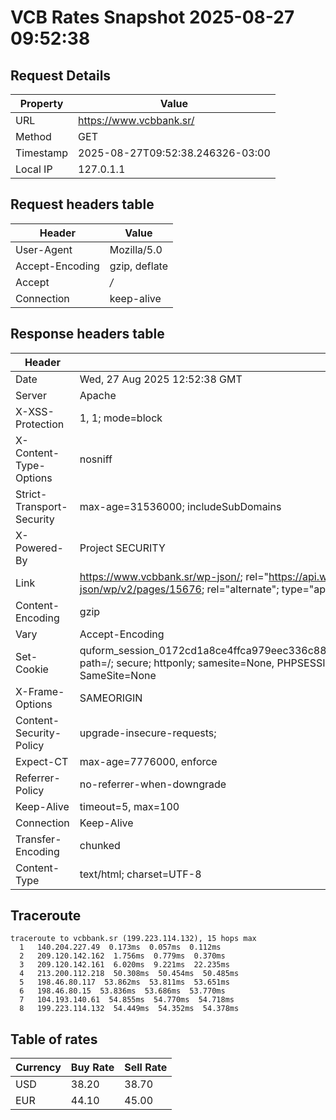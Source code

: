 # VCB Rates Snapshot 2025-08-27 09:52:38
## Request Details

| Property | Value |
|----------|-------|
| URL | https://www.vcbbank.sr/ |
| Method | GET |
| Timestamp | 2025-08-27T09:52:38.246326-03:00 |
| Local IP | 127.0.1.1 |
    
## Request headers table

| Header | Value |
|--------|-------|
| User-Agent | Mozilla/5.0 |
| Accept-Encoding | gzip, deflate |
| Accept | */* |
| Connection | keep-alive |

    
## Response headers table
| Header | Value |
|--------|-------|
| Date | Wed, 27 Aug 2025 12:52:38 GMT |
| Server | Apache |
| X-XSS-Protection | 1, 1; mode=block |
| X-Content-Type-Options | nosniff |
| Strict-Transport-Security | max-age=31536000; includeSubDomains |
| X-Powered-By | Project SECURITY |
| Link | <https://www.vcbbank.sr/wp-json/>; rel="https://api.w.org/", <https://www.vcbbank.sr/wp-json/wp/v2/pages/15676>; rel="alternate"; type="application/json", <https://www.vcbbank.sr/>; rel=shortlink |
| Content-Encoding | gzip |
| Vary | Accept-Encoding |
| Set-Cookie | quform_session_0172cd1a8ce4ffca979eec336c8836d5=TwM0wSbZZYq1QEP4zOM4XGxOHiIQusHqcr4xQrPn; path=/; secure; httponly; samesite=None, PHPSESSID=622b4847fa646b95d1ff0d616c81f830; path=/; secure; SameSite=None |
| X-Frame-Options | SAMEORIGIN |
| Content-Security-Policy | upgrade-insecure-requests; |
| Expect-CT | max-age=7776000, enforce |
| Referrer-Policy | no-referrer-when-downgrade |
| Keep-Alive | timeout=5, max=100 |
| Connection | Keep-Alive |
| Transfer-Encoding | chunked |
| Content-Type | text/html; charset=UTF-8 |

## Traceroute 

```
traceroute to vcbbank.sr (199.223.114.132), 15 hops max
  1   140.204.227.49  0.173ms  0.057ms  0.112ms 
  2   209.120.142.162  1.756ms  0.779ms  0.370ms 
  3   209.120.142.161  6.020ms  9.221ms  22.235ms 
  4   213.200.112.218  50.308ms  50.454ms  50.485ms 
  5   198.46.80.117  53.862ms  53.811ms  53.651ms 
  6   198.46.80.15  53.836ms  53.686ms  53.770ms 
  7   104.193.140.61  54.855ms  54.770ms  54.718ms 
  8   199.223.114.132  54.449ms  54.352ms  54.378ms 

```


## Table of rates

| Currency | Buy Rate | Sell Rate |
|----------|----------|-----------|
| USD | 38.20 | 38.70 |
| EUR | 44.10 | 45.00 |

